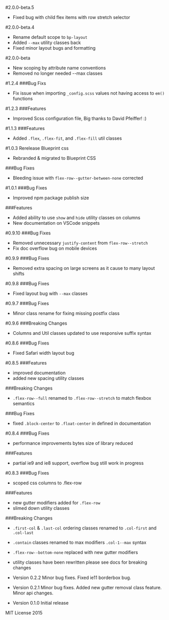 #2.0.0-beta.5
- Fixed bug with child flex items with row stretch selector

#2.0.0-beta.4
- Rename default scope to `bp-layout`
- Added `--max` utility classes back
- Fixed minor layout bugs and formatting

#2.0.0-beta
- New scoping by attribute name conventions
- Removed no longer needed --max classes

#1.2.4
###Bug Fixs
- Fix issue when importing `_config.scss` values not having access to `em()` functions

#1.2.3
###Features
- Improved Scss configuration file, Big thanks to David Pfeiffer! :)

#1.1.3
###Features
- Added `.flex`, `.flex-fit`, and `.flex-fill` util classes

#1.0.3 Rerelease Blueprint css
- Rebranded & migrated to Blueprint CSS

###Bug Fixes
- Bleeding issue with `flex-row--gutter-between-none` corrected

#1.0.1
###Bug Fixes
- Improved npm package publish size

###Features
- Added ability to use `show` and `hide` utility classes on columns
- New documentation on VSCode snippets

#0.9.10
###Bug Fixes
- Removed unnecessary `justify-content` from `flex-row--stretch`
- Fix doc overflow bug on mobile devices

#0.9.9
###Bug Fixes
- Removed extra spacing on large screens as it cause to many layout shifts

#0.9.8
###Bug Fixes
- Fixed layout bug with `--max` classes

#0.9.7
###Bug Fixes
- Minor class rename for fixing missing postfix class

#0.9.6
###Breaking Changes
- Columns and Util classes updated to use responsive suffix syntax

#0.8.6
###Bug Fixes
- Fixed Safari width layout bug

#0.8.5
###Features
- improved documentation
- added new spacing utility classes

###Breaking Changes
- `.flex-row--full` renamed to `.flex-row--stretch` to match flexbox semantics

###Bug Fixes
- fixed `.block-center` to `.float-center` in defined in documentation

#0.8.4
###Bug Fixes
- performance improvements bytes size of library reduced 

###Features
- partial ie9 and ie8 support, overflow bug still work in progress

#0.8.3
###Bug Fixes
- scoped css columns to .flex-row

###Features
- new gutter modifiers added for `.flex-row`
- slimed down utility classes

###Breaking Changes
- `.first-col` & `.last-col` ordering classes renamed to `.col-first` and `.col-last`
- `.contain` classes renamed to max modifiers `.col-1--max` syntax
- `.flex-row--bottom-none` replaced with new gutter modifiers
- utility classes have been rewritten please see docs for breaking changes


- Version 0.2.2 Minor bug fixes. Fixed ie11 borderbox bug.
- Version 0.2.1 Minor bug fixes. Added new gutter removal class feature. Minor api changes.
- Version 0.1.0 Initial release

MIT License 2015
